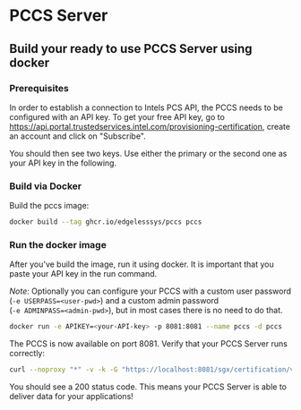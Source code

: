 # PCCS Server

## Build your ready to use PCCS Server using docker

### Prerequisites
In order to establish a connection to Intels PCS API, the PCCS needs to be configured with an API key.
To get your free API key, go to https://api.portal.trustedservices.intel.com/provisioning-certification, create an account and click on "Subscribe".

You should then see two keys. Use either the primary or the second one as your API key in the following.

### Build via Docker

Build the pccs image:
```bash
docker build --tag ghcr.io/edgelesssys/pccs pccs
```

### Run the docker image

After you've build the image, run it using docker. It is important that you paste your API key in the run command.

*Note*: Optionally you can configure your PCCS with a custom user password (`-e USERPASS=<user-pwd>`)
and a custom admin password <br/>(`-e ADMINPASS=<admin-pwd>`), but in most cases there is no need to do that.
```bash
docker run -e APIKEY=<your-API-key> -p 8081:8081 --name pccs -d pccs
```

The PCCS is now available on port 8081. Verify that your PCCS Server runs correctly:
```bash
curl --noproxy "*" -v -k -G "https://localhost:8081/sgx/certification/v3/rootcacrl"
```
You should see a 200 status code. This means your PCCS Server is able to deliver data for your applications!
